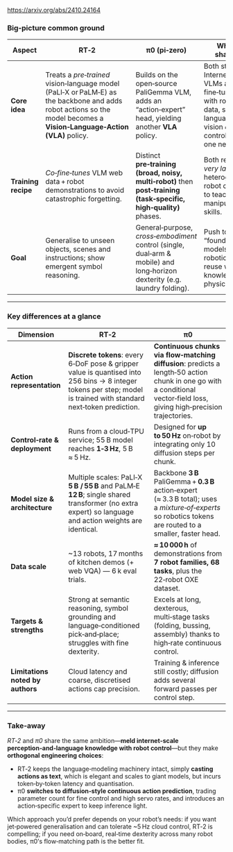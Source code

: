 https://arxiv.org/abs/2410.24164

### Big‑picture common ground

| Aspect              | RT‑2                                                                                                                                                                   | π0 (pi‑zero)                                                                                                                | What’s shared?                                                                                                                   |
| ------------------- | ---------------------------------------------------------------------------------------------------------------------------------------------------------------------- | --------------------------------------------------------------------------------------------------------------------------- | -------------------------------------------------------------------------------------------------------------------------------- |
| **Core idea**       | Treats a *pre‑trained* vision‑language model (PaLI‑X or PaLM‑E) as the backbone and adds robot actions so the model becomes a **Vision‑Language‑Action (VLA)** policy. | Builds on the open‑source PaliGemma VLM, adds an “action‑expert” head, yielding another **VLA** policy.                     | Both start from Internet‑scale VLMs and fine‑tune them with robot data, so language, vision *and* control live in one network.   |
| **Training recipe** | *Co‑fine‑tunes* VLM web data + robot demonstrations to avoid catastrophic forgetting.                                                                                  | Distinct **pre‑training (broad, noisy, multi‑robot)** then **post‑training (task‑specific, high‑quality)** phases.          | Both rely on *very large*, heterogeneous robot datasets to teach manipulation skills.                                            |
| **Goal**            | Generalise to unseen objects, scenes and instructions; show emergent symbol reasoning.                                                                                 | General‑purpose, *cross‑embodiment* control (single, dual‑arm & mobile) and long‑horizon dexterity (e.g. laundry folding).  | Push toward “foundation models” for robotics that reuse web knowledge for physical tasks.                                        |

---

### Key differences at a glance

| Dimension                        | RT‑2                                                                                                                                                                 | π0                                                                                                                                                                        |
| -------------------------------- | -------------------------------------------------------------------------------------------------------------------------------------------------------------------- | ------------------------------------------------------------------------------------------------------------------------------------------------------------------------- |
| **Action representation**        | **Discrete tokens**: every 6‑DoF pose & gripper value is quantised into 256 bins → 8 integer tokens per step; model is trained with standard next‑token prediction.  | **Continuous chunks via flow‑matching diffusion**: predicts a length‑50 action chunk in one go with a conditional vector‑field loss, giving high‑precision trajectories.  |
| **Control‑rate & deployment**    | Runs from a cloud‑TPU service; 55 B model reaches **1‑3 Hz**, 5 B ≈ 5 Hz.                                                                                            | Designed for **up to 50 Hz** on‑robot by integrating only 10 diffusion steps per chunk.                                                                                   |
| **Model size & architecture**    | Multiple scales: PaLI‑X **5 B / 55 B** and PaLM‑E **12 B**; single shared transformer (no extra expert) so language and action weights are identical.                | Backbone **3 B** PaliGemma + **0.3 B** action‑expert (≈ 3.3 B total); uses a *mixture‑of‑experts* so robotics tokens are routed to a smaller, faster head.                |
| **Data scale**                   | \~13 robots, 17 months of kitchen demos (+ web VQA) — 6 k eval trials.                                                                                               | **≈ 10 000 h** of demonstrations from **7 robot families, 68 tasks**, plus the 22‑robot OXE dataset.                                                                      |
| **Targets & strengths**          | Strong at semantic reasoning, symbol grounding and language‑conditioned pick‑and‑place; struggles with fine dexterity.                                               | Excels at long, dexterous, multi‑stage tasks (folding, bussing, assembly) thanks to high‑rate continuous control.                                                         |
| **Limitations noted by authors** | Cloud latency and coarse, discretised actions cap precision.                                                                                                         | Training & inference still costly; diffusion adds several forward passes per control step.                                                                                |

---

### Take‑away

*RT‑2* and *π0* share the same ambition—**meld internet‑scale perception‑and‑language knowledge with robot control**—but they make **orthogonal engineering choices**:

* RT‑2 keeps the language‑modeling machinery intact, simply **casting actions as text**, which is elegant and scales to giant models, but incurs token‑by‑token latency and quantisation.
* π0 **switches to diffusion‑style continuous action prediction**, trading parameter count for fine control and high servo rates, and introduces an action‑specific expert to keep inference light.

Which approach you’d prefer depends on your robot’s needs: if you want jet‑powered generalisation and can tolerate \~5 Hz cloud control, RT‑2 is compelling; if you need on‑board, real‑time dexterity across many robot bodies, π0’s flow‑matching path is the better fit.
